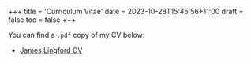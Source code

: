 +++
title = 'Curriculum Vitae'
date = 2023-10-28T15:45:56+11:00
draft = false
toc = false
+++

You can find a `.pdf` copy of my CV below:
* [James Lingford CV](/pdfs/CV_JamesLingford.pdf)

